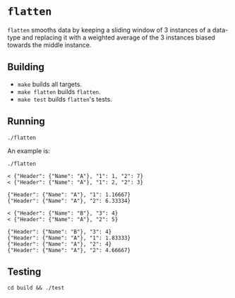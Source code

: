 # `flatten`

`flatten` smooths data by keeping a sliding window of 3 instances of a data-type
and replacing it with a weighted average of the 3 instances biased towards the
middle instance.

## Building

* `make` builds all targets.
* `make flatten` builds `flatten`.
* `make test` builds `flatten`'s tests.

## Running

```
./flatten
```

An example is:

```
./flatten

< {"Header": {"Name": "A"}, "1": 1, "2": 7}
< {"Header": {"Name": "A"}, "1": 2, "2": 3}

{"Header": {"Name": "A"}, "1": 1.16667}
{"Header": {"Name": "A"}, "2": 6.33334}

< {"Header": {"Name": "B"}, "3": 4}
< {"Header": {"Name": "A"}, "2": 5}

{"Header": {"Name": "B"}, "3": 4}
{"Header": {"Name": "A"}, "1": 1.83333}
{"Header": {"Name": "A"}, "2": 4}
{"Header": {"Name": "A"}, "2": 4.66667}
```

## Testing

```
cd build && ./test
```
